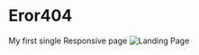 # Eror404
My first single Responsive page 
![Landing Page](https://user-images.githubusercontent.com/71316063/119679293-7e931c80-be55-11eb-898c-d9c26dea4771.png)
